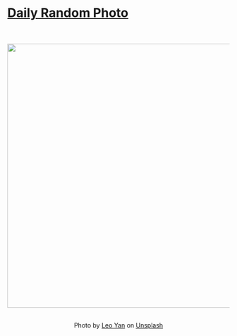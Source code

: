 # [Daily Random Photo](https://www.dailyrandomphoto.com/)

<div align="center">
  <br>
  <br>
  <a href="https://www.dailyrandomphoto.com/p/2024/2024-08-17/"><img src="https://images.unsplash.com/photo-1721002309163-9daa008925a7?crop=entropy&cs=tinysrgb&fit=max&fm=jpg&ixid=M3w3NzUwOHwwfDF8cmFuZG9tfHx8fHx8fHx8MTcyMzg1NDgzMnw&ixlib=rb-4.0.3&q=80&w=1080" width="600px"></a>
  <br>
  <br>
  <p class="has-text-grey">Photo by <a href="https://unsplash.com/@leonidas718?utm_source=Daily%20Random%20Photo&amp;utm_medium=referral" target="_blank" rel="noopener noreferrer">Leo Yan</a> on <a href="https://unsplash.com/photos/a-beach-with-waves-coming-in-to-shore-and-palm-trees-in-the-background-PF23iOhQeZE?utm_source=Daily%20Random%20Photo&amp;utm_medium=referral" target="_blank" rel="noopener noreferrer">Unsplash</a></p>
</div>
